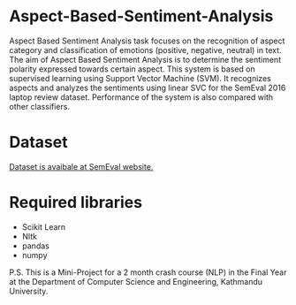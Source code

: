 # Aspect-Based-Sentiment-Analysis

Aspect Based Sentiment Analysis task focuses on the recognition of aspect category and classification of emotions (positive, negative, neutral) in text. 
The aim of Aspect Based Sentiment Analysis is to determine the sentiment polarity expressed towards certain aspect. 
This system is based on supervised learning using Support Vector Machine (SVM). 
It recognizes aspects and analyzes the sentiments using linear SVC for the SemEval 2016 laptop review dataset. 
Performance of the system is also compared with other classifiers.

# Dataset
[Dataset is avaibale at SemEval website.](http://alt.qcri.org/semeval2016/task5/index.php?id=data-and-tools)

# Required libraries
  * Scikit Learn
  * Nltk
  * pandas
  * numpy

P.S. This is a Mini-Project for a 2 month crash course (NLP) in the Final Year at the Department of Computer Science and Engineering, Kathmandu University.
